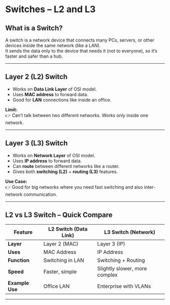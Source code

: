# Switches – L2 and L3

## What is a Switch?
A switch is a network device that connects many PCs, servers, or other devices inside the same network (like a LAN).  
It sends the data only to the device that needs it (not to everyone), so it’s faster and safer than a hub.

---

## Layer 2 (L2) Switch
- Works on **Data Link Layer** of OSI model.  
- Uses **MAC address** to forward data.  
- Good for **LAN** connections like inside an office.

**Limit:**  
👉 Can’t talk between two different networks. Works only inside one network.

---

## Layer 3 (L3) Switch
- Works on **Network Layer** of OSI model.  
- Uses **IP address** to forward data.  
- Can **route** between different networks like a router.  
- Gives both **switching (L2)** + **routing (L3)** features.

**Use Case:**  
👉 Good for big networks where you need fast switching and also inter-network communication.

---

## L2 vs L3 Switch – Quick Compare

| Feature        | L2 Switch (Data Link) | L3 Switch (Network) |
|-----------------|-----------------------|---------------------|
| **Layer**       | Layer 2 (MAC)         | Layer 3 (IP)        |
| **Uses**        | MAC Address           | IP Address          |
| **Function**    | Switching in LAN      | Switching + Routing |
| **Speed**       | Faster, simple        | Slightly slower, more complex |
| **Example Use** | Office LAN            | Enterprise with VLANs |

---
